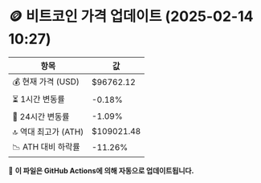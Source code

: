 # 🪙 비트코인 가격 업데이트 (2025-02-14 10:27)

| 항목                | 값 |
|--------------------|----------------|
| 💰 현재 가격 (USD) | $96762.12 |
| ⏳ 1시간 변동률    | -0.18% |
| 📆 24시간 변동률   | -1.09% |
| 🔝 역대 최고가 (ATH) | $109021.48 |
| 📉 ATH 대비 하락률 | -11.26% |

🔄 **이 파일은 GitHub Actions에 의해 자동으로 업데이트됩니다.**

